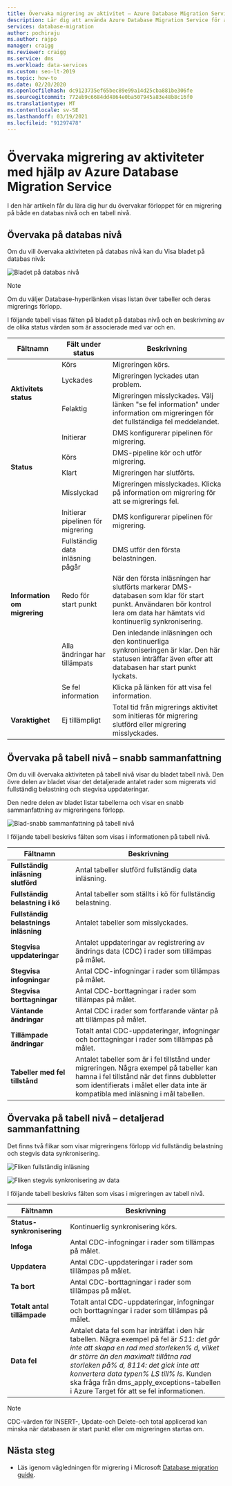 ```yaml
---
title: Övervaka migrering av aktivitet – Azure Database Migration Service
description: Lär dig att använda Azure Database Migration Service för att övervaka migreringen.
services: database-migration
author: pochiraju
ms.author: rajpo
manager: craigg
ms.reviewer: craigg
ms.service: dms
ms.workload: data-services
ms.custom: seo-lt-2019
ms.topic: how-to
ms.date: 02/20/2020
ms.openlocfilehash: dc9123735ef65bec89e99a14d25cba881be306fe
ms.sourcegitcommit: 772eb9c6684dd4864e0ba507945a83e48b8c16f0
ms.translationtype: MT
ms.contentlocale: sv-SE
ms.lasthandoff: 03/19/2021
ms.locfileid: "91297478"
---
```

# <a name="monitor-migration-activity-using-the-azure-database-migration-service"></a>Övervaka migrering av aktiviteter med hjälp av Azure Database Migration Service
I den här artikeln får du lära dig hur du övervakar förloppet för en migrering på både en databas nivå och en tabell nivå.

## <a name="monitor-at-the-database-level"></a>Övervaka på databas nivå
Om du vill övervaka aktiviteten på databas nivå kan du Visa bladet på databas nivå:

![Bladet på databas nivå](media/how-to-monitor-migration-activity/dms-database-level-blade.png)

> [!NOTE]
> Om du väljer Database-hyperlänken visas listan över tabeller och deras migrerings förlopp.

I följande tabell visas fälten på bladet på databas nivå och en beskrivning av de olika status värden som är associerade med var och en.

<table id='overview' class='overview'>
  <thead>
    <tr>
      <th class="x-hidden-focus"><strong>Fältnamn</strong></th>
      <th><strong>Fält under status</strong></th>
      <th><strong>Beskrivning</strong></th>
    </tr>
  </thead>
  <tbody>
    <tr>
      <td rowspan="3" class="ActivityStatus"><strong>Aktivitets status</strong></td>
      <td>Körs</td>
      <td>Migreringen körs.</td>
    </tr>
    <tr>
      <td>Lyckades</td>
      <td>Migreringen lyckades utan problem.</td>
    </tr>
    <tr>
      <td>Felaktig</td>
      <td>Migreringen misslyckades. Välj länken "se fel information" under information om migreringen för det fullständiga fel meddelandet.</td>
    </tr>
    <tr>
      <td rowspan="4" class="Status"><strong>Status</strong></td>
      <td>Initierar</td>
      <td>DMS konfigurerar pipelinen för migrering.</td>
    </tr>
    <tr>
      <td>Körs</td>
      <td>DMS-pipeline kör och utför migrering.</td>
    </tr>
    <tr>
      <td>Klart</td>
      <td>Migreringen har slutförts.</td>
    </tr>
    <tr>
      <td>Misslyckad</td>
      <td>Migreringen misslyckades. Klicka på information om migrering för att se migrerings fel.</td>
    </tr>
    <tr>
      <td rowspan="5" class="migration-details"><strong>Information om migrering</strong></td>
      <td>Initierar pipelinen för migrering</td>
      <td>DMS konfigurerar pipelinen för migrering.</td>
    </tr>
    <tr>
      <td>Fullständig data inläsning pågår</td>
      <td>DMS utför den första belastningen.</td>
    </tr>
    <tr>
      <td>Redo för start punkt</td>
      <td>När den första inläsningen har slutförts markerar DMS-databasen som klar för start punkt. Användaren bör kontrol lera om data har hämtats vid kontinuerlig synkronisering.</td>
    </tr>
    <tr>
      <td>Alla ändringar har tillämpats</td>
      <td>Den inledande inläsningen och den kontinuerliga synkroniseringen är klar. Den här statusen inträffar även efter att databasen har start punkt lyckats.</td>
    </tr>
    <tr>
      <td>Se fel information</td>
      <td>Klicka på länken för att visa fel information.</td>
    </tr>
    <tr>
      <td rowspan="1" class="duration"><strong>Varaktighet</strong></td>
      <td>Ej tillämpligt</td>
      <td>Total tid från migrerings aktivitet som initieras för migrering slutförd eller migrering misslyckades.</td>
    </tr>
     </tbody>
</table>

## <a name="monitor-at-table-level--quick-summary"></a>Övervaka på tabell nivå – snabb sammanfattning
Om du vill övervaka aktiviteten på tabell nivå visar du bladet tabell nivå. Den övre delen av bladet visar det detaljerade antalet rader som migrerats vid fullständig belastning och stegvisa uppdateringar. 

Den nedre delen av bladet listar tabellerna och visar en snabb sammanfattning av migreringens förlopp.

![Blad-snabb sammanfattning på tabell nivå](media/how-to-monitor-migration-activity/dms-table-level-blade-summary.png)

I följande tabell beskrivs fälten som visas i informationen på tabell nivå.

| Fältnamn        | Beskrivning       |
| ------------- | ------------- |
| **Fullständig inläsning slutförd**      | Antal tabeller slutförd fullständig data inläsning. |
| **Fullständig belastning i kö**      | Antal tabeller som ställts i kö för fullständig belastning.      |
| **Fullständig belastnings inläsning** | Antalet tabeller som misslyckades.      |
| **Stegvisa uppdateringar**      | Antalet uppdateringar av registrering av ändrings data (CDC) i rader som tillämpas på målet. |
| **Stegvisa infogningar**      | Antal CDC-infogningar i rader som tillämpas på målet.      |
| **Stegvisa borttagningar** | Antal CDC-borttagningar i rader som tillämpas på målet.      |
| **Väntande ändringar**      | Antal CDC i rader som fortfarande väntar på att tillämpas på målet. |
| **Tillämpade ändringar**      | Totalt antal CDC-uppdateringar, infogningar och borttagningar i rader som tillämpas på målet.      |
| **Tabeller med fel tillstånd** | Antalet tabeller som är i fel tillstånd under migreringen. Några exempel på tabeller kan hamna i fel tillstånd när det finns dubbletter som identifierats i målet eller data inte är kompatibla med inläsning i mål tabellen.      |

## <a name="monitor-at-table-level--detailed-summary"></a>Övervaka på tabell nivå – detaljerad sammanfattning
Det finns två flikar som visar migreringens förlopp vid fullständig belastning och stegvis data synkronisering.
    
![Fliken fullständig inläsning](media/how-to-monitor-migration-activity/dms-full-load-tab.png)

![Fliken stegvis synkronisering av data](media/how-to-monitor-migration-activity/dms-incremental-data-sync-tab.png)

I följande tabell beskrivs fälten som visas i migreringen av tabell nivå.

| Fältnamn        | Beskrivning       |
| ------------- | ------------- |
| **Status-synkronisering**      | Kontinuerlig synkronisering körs. |
| **Infoga**      | Antal CDC-infogningar i rader som tillämpas på målet.      |
| **Uppdatera** | Antal CDC-uppdateringar i rader som tillämpas på målet.      |
| **Ta bort**      | Antal CDC-borttagningar i rader som tillämpas på målet. |
| **Totalt antal tillämpade**      | Totalt antal CDC-uppdateringar, infogningar och borttagningar i rader som tillämpas på målet. |
| **Data fel** | Antalet data fel som har inträffat i den här tabellen. Några exempel på fel är *511: det går inte att skapa en rad med storleken% d, vilket är större än den maximalt tillåtna rad storleken på% d, 8114: det gick inte att konvertera data typen% LS till% ls.*  Kunden ska fråga från dms_apply_exceptions-tabellen i Azure Target för att se fel informationen.    |

> [!NOTE]
> CDC-värden för INSERT-, Update-och Delete-och total applicerad kan minska när databasen är start punkt eller om migreringen startas om.

## <a name="next-steps"></a>Nästa steg
- Läs igenom vägledningen för migrering i Microsoft [Database migration guide](https://datamigration.microsoft.com/).